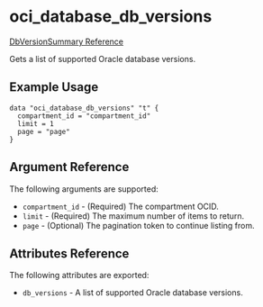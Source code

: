 # oci\_database\_db\_versions

[DbVersionSummary Reference][6318c25a]

  [6318c25a]: https://docs.us-phoenix-1.oraclecloud.com/api/#/en/database/20160918/DbVersionSummary/ "DbVersionSummaryReference"

Gets a list of supported Oracle database versions.

## Example Usage

```
data "oci_database_db_versions" "t" {
  compartment_id = "compartment_id"
  limit = 1
  page = "page"
}
```

## Argument Reference

The following arguments are supported:

* `compartment_id` - (Required) The compartment OCID.
* `limit` - (Required) The maximum number of items to return.
* `page` - (Optional) The pagination token to continue listing from.

## Attributes Reference

The following attributes are exported:

* `db_versions` - A list of supported Oracle database versions.
